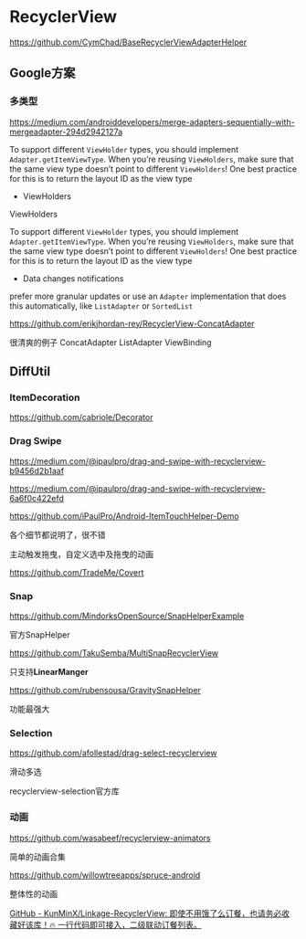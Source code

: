 # RecyclerView

https://github.com/CymChad/BaseRecyclerViewAdapterHelper

## Google方案

### 多类型

https://medium.com/androiddevelopers/merge-adapters-sequentially-with-mergeadapter-294d2942127a

To support different `ViewHolder` types, you should implement `Adapter.getItemViewType`. When you’re reusing `ViewHolders`, make sure that the same view type doesn’t point to different `ViewHolders`! One best practice for this is to return the layout ID as the view type

+ ViewHolders

ViewHolders

To support different `ViewHolder` types, you should implement `Adapter.getItemViewType`. When you’re reusing `ViewHolders`, make sure that the same view type doesn’t point to different `ViewHolders`! One best practice for this is to return the layout ID as the view type

+ Data changes notifications

prefer more granular updates or use an `Adapter` implementation that does this automatically, like `ListAdapter` or `SortedList`

https://github.com/erikjhordan-rey/RecyclerView-ConcatAdapter

很清爽的例子 ConcatAdapter ListAdapter ViewBinding

## DiffUtil

### ItemDecoration

https://github.com/cabriole/Decorator

### Drag Swipe

https://medium.com/@ipaulpro/drag-and-swipe-with-recyclerview-b9456d2b1aaf

https://medium.com/@ipaulpro/drag-and-swipe-with-recyclerview-6a6f0c422efd

https://github.com/iPaulPro/Android-ItemTouchHelper-Demo

各个细节都说明了，很不错

主动触发拖曳，自定义选中及拖曳的动画

https://github.com/TradeMe/Covert

### Snap

https://github.com/MindorksOpenSource/SnapHelperExample

官方SnapHelper

https://github.com/TakuSemba/MultiSnapRecyclerView

只支持**LinearManger**

https://github.com/rubensousa/GravitySnapHelper

功能最强大

### Selection

https://github.com/afollestad/drag-select-recyclerview

滑动多选

recyclerview-selection官方库

### 动画

https://github.com/wasabeef/recyclerview-animators

简单的动画合集

https://github.com/willowtreeapps/spruce-android

整体性的动画

[GitHub - KunMinX/Linkage-RecyclerView: 即使不用饿了么订餐，也请务必收藏好该库！🔥 一行代码即可接入，二级联动订餐列表。](https://github.com/KunMinX/Linkage-RecyclerView)
